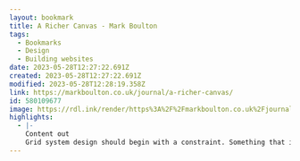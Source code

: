 ```yaml
---
layout: bookmark
title: A Richer Canvas - Mark Boulton
tags:
  - Bookmarks
  - Design
  - Building websites
date: 2023-05-28T12:27:22.691Z
created: 2023-05-28T12:27:22.691Z
modified: 2023-05-28T12:28:19.358Z
link: https://markboulton.co.uk/journal/a-richer-canvas/
id: 580109677
image: https://rdl.ink/render/https%3A%2F%2Fmarkboulton.co.uk%2Fjournal%2Fa-richer-canvas%2F
highlights:
  - |-
    Content out
    Grid system design should begin with a constraint. Something that is knowable and unchangeable.
---
```

